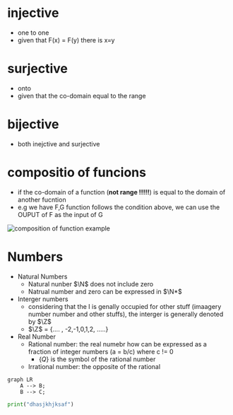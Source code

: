 # injective 
* one to one
* given that F(x) = F(y) there is x=y 

# surjective 
* onto
* given that the co-domain equal to the range 

# bijective 
* both inejctive and surjective

# compositio of funcions 
* if the co-domain of a function (**not range !!!!!**) is equal to the domain of another fucntion
* e.g we have F,G function follows the condition above, we can use the OUPUT of F as the input of G


![composition of function example](https://upload.wikimedia.org/wikipedia/commons/thumb/3/38/Example_for_a_composition_of_two_functions.svg/220px-Example_for_a_composition_of_two_functions.svg.png)


# Numbers
* Natural Numbers
    * Natural nunber $\N$ does not include zero
    * Natrual number and zero can be expressed in $\N*$
* Interger numbers
    * considering that the I is genally occupied for other stuff (imaagery number number and other stuffs), the interger is generally denoted by $\Z$
    * $\Z$ = {.... , -2,-1,0,1,2, .....}
* Real Number
    * Rational number: the real numebr how can be expressed as a fraction of integer numbers (a = b/c) where c != 0 
        * {$Q$} is the symbol of the rational number
    * Irrational number: the opposite of the rational 




```mermaid
graph LR
    A --> B;
    B --> C;
```

```python
print("dhasjkhjksaf")
```